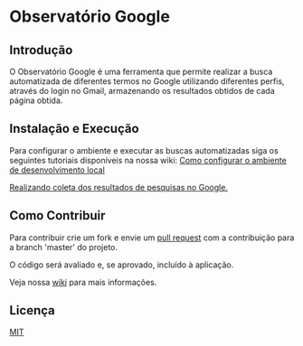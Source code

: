 # Observatório Google

## Introdução

O Observatório Google é uma ferramenta que permite realizar a busca automatizada de diferentes termos no Google utilizando diferentes perfis, através do login no Gmail, armazenando os resultados obtidos de cada página obtida.

## Instalação e Execução

Para configurar o ambiente e executar as buscas automatizadas siga os seguintes tutoriais disponíveis na nossa wiki:
[Como configurar o ambiente de desenvolvimento local](https://github.com/unb-cic-esw/Observatorio-google/wiki/Como-fazer-o-build-do-ambiente-de-desenvolvimento-local)

[Realizando coleta dos resultados de pesquisas no Google.](https://github.com/unb-cic-esw/Observatorio-google/wiki/Realizando-coleta-dos-resultados-de-pesquisas-no-Google.)

## Como Contribuir
Para contribuir crie um fork e envie um [pull request](https://github.com/unb-cic-esw/Observatorio-google/pulls) com a contribuição para a branch 'master' do projeto.

O código será avaliado e, se aprovado, incluído à aplicação.

Veja nossa [wiki](https://github.com/unb-cic-esw/Observatorio-google/wiki) para mais informações.

## Licença

[MIT](https://github.com/unb-cic-esw/Observatorio-google/blob/master/LICENSE.md)
